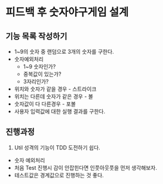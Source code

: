 # 피드백 후 숫자야구게임 설계

## 기능 목록 작성하기 
- 1~9의 숫자 중 랜덤으로 3개의 숫자를 구한다. 
- 숫자예외처리 
  - 1~9 숫자인가?
  - 중복값이 있는가?
  - 3자리인가?
- 위치와 숫자가 같을 경우 - 스트라이크
- 위치는 다른데 숫자가 같은 경우 - 볼
- 숫자값이 다 다른경우 - 포볼
- 사용자 입력값에 대한 실행 결과를 구한다. 

## 진행과정 
1. Util 성격의 기능이 TDD 도전하기 쉽다. 
- 숫자 예외처리
- 처음 Test 진행시 감이 안잡힌다면 인풋아웃풋을 먼저 생각해보자.
- 테스트값은 경계값으로 진행하는 것 좋다.